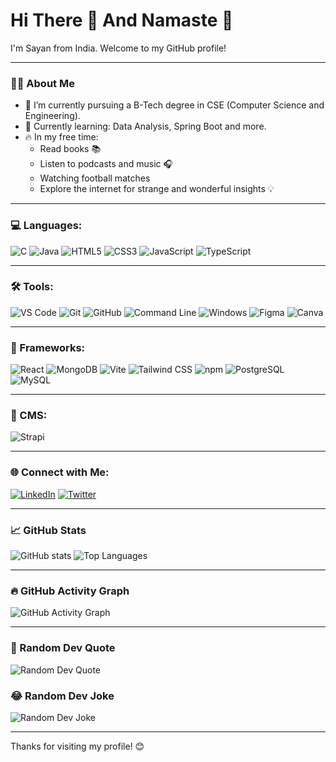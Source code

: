 # Hi There 👋 And Namaste 🙏

I'm Sayan from India. Welcome to my GitHub profile!

---

### 🧑‍💻 About Me

- 📜 I’m currently pursuing a B-Tech degree in CSE (Computer Science and Engineering).
- 🌱 Currently learning: Data Analysis, Spring Boot and more.
- 🔥 In my free time:
  - Read books 📚
  - Listen to podcasts and music 🎧
  - Watching football matches 
  - Explore the internet for strange and wonderful insights 💡

---

### 💻 Languages:
![C](https://img.shields.io/badge/C-00599C?style=for-the-badge&logo=c&logoColor=white)
![Java](https://img.shields.io/badge/Java-007396?style=for-the-badge&logo=java&logoColor=white)
![HTML5](https://img.shields.io/badge/HTML5-E34F26?style=for-the-badge&logo=html5&logoColor=white)
![CSS3](https://img.shields.io/badge/CSS3-1572B6?style=for-the-badge&logo=css3&logoColor=white)
![JavaScript](https://img.shields.io/badge/JavaScript-F7DF1E?style=for-the-badge&logo=javascript&logoColor=black)
![TypeScript](https://img.shields.io/badge/TypeScript-007ACC?style=for-the-badge&logo=typescript&logoColor=white)

---

### 🛠 Tools:
![VS Code](https://img.shields.io/badge/VS%20Code-0078d7.svg?style=for-the-badge&logo=visual-studio-code&logoColor=white)
![Git](https://img.shields.io/badge/Git-F05032?style=for-the-badge&logo=git&logoColor=white)
![GitHub](https://img.shields.io/badge/GitHub-181717?style=for-the-badge&logo=github&logoColor=white)
![Command Line](https://img.shields.io/badge/Command_Line-4D4D4D?style=for-the-badge&logo=gnu-bash&logoColor=white)
![Windows](https://img.shields.io/badge/Windows-0078D6?style=for-the-badge&logo=windows&logoColor=white)
![Figma](https://img.shields.io/badge/Figma-F24E1E?style=for-the-badge&logo=figma&logoColor=white)
![Canva](https://img.shields.io/badge/Canva-00C4CC?style=for-the-badge&logo=canva&logoColor=white)

---

### 🧰 Frameworks:
![React](https://img.shields.io/badge/React-20232A?style=for-the-badge&logo=react&logoColor=61DAFB)
![MongoDB](https://img.shields.io/badge/MongoDB-47A248?style=for-the-badge&logo=mongodb&logoColor=white)
![Vite](https://img.shields.io/badge/Vite-646CFF?style=for-the-badge&logo=vite&logoColor=white)
![Tailwind CSS](https://img.shields.io/badge/Tailwind_CSS-38B2AC?style=for-the-badge&logo=tailwind-css&logoColor=white)
![npm](https://img.shields.io/badge/npm-CB3837?style=for-the-badge&logo=npm&logoColor=white)
![PostgreSQL](https://img.shields.io/badge/PostgreSQL-336791?style=for-the-badge&logo=postgresql&logoColor=white)
![MySQL](https://img.shields.io/badge/MySQL-4479A1?style=for-the-badge&logo=mysql&logoColor=white)

---

### 📑 CMS:
![Strapi](https://img.shields.io/badge/Strapi-2F2E8B?style=for-the-badge&logo=strapi&logoColor=white)

---

### 🌐 Connect with Me:
[![LinkedIn](https://img.shields.io/badge/LinkedIn-0A66C2?style=for-the-badge&logo=linkedin&logoColor=white)](https://www.linkedin.com/in/sayan-mukherjee-975175229/)
[![Twitter](https://img.shields.io/badge/Twitter-1DA1F2?style=for-the-badge&logo=twitter&logoColor=white)](https://x.com/SayanM044)

---

### 📈 GitHub Stats
![GitHub stats](https://github-readme-stats.vercel.app/api?username=Sayan044&show_icons=true&theme=radical)
![Top Languages](https://github-readme-stats.vercel.app/api/top-langs/?username=Sayan044&layout=compact&theme=radical)

---

### 🔥 GitHub Activity Graph
![GitHub Activity Graph](https://activity-graph.herokuapp.com/graph?username=Sayan044&theme=react-dark)

---

### 💬 Random Dev Quote
![Random Dev Quote](https://quotes-github-readme.vercel.app/api?type=horizontal&theme=radical)

### 😂 Random Dev Joke
![Random Dev Joke](https://readme-jokes.vercel.app/api)

---

Thanks for visiting my profile! 😊
